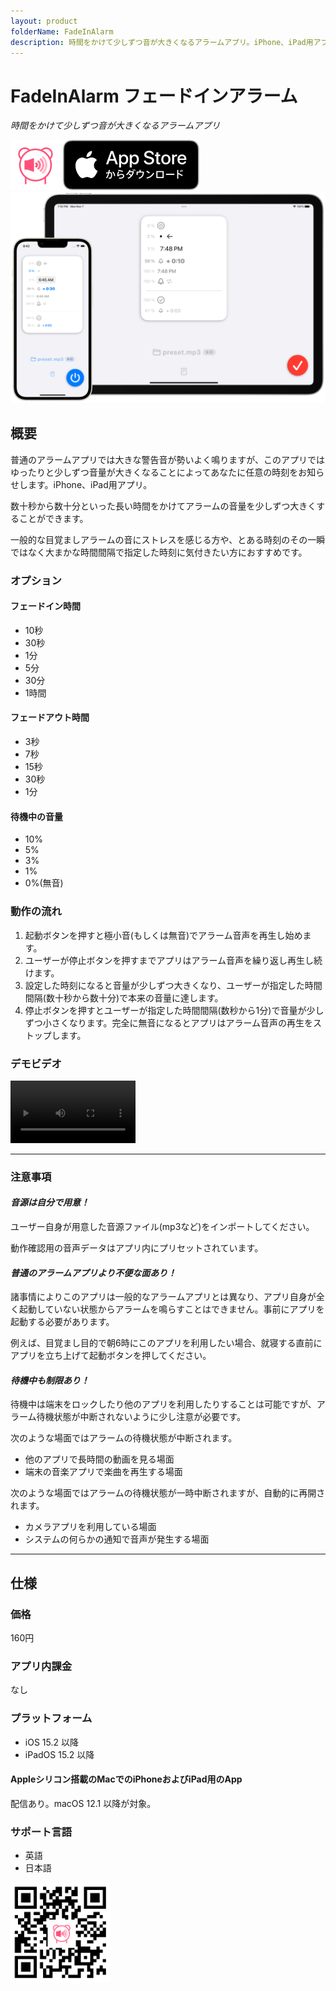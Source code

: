 ```yaml
---
layout: product
folderName: FadeInAlarm
description: 時間をかけて少しずつ音が大きくなるアラームアプリ。iPhone、iPad用アプリ。
---
```


FadeInAlarm フェードインアラーム
===============================
_時間をかけて少しずつ音が大きくなるアラームアプリ_

<img src="icon.png" width="80">

<a href="https://apps.apple.com/app/id1465336070" target="blank">
  <img src="appstore_badge.svg">
</a>

<img src="top1200w.png" width="600">

概要
-----------------------
普通のアラームアプリでは大きな警告音が勢いよく鳴りますが、このアプリではゆったりと少しずつ音量が大きくなることによってあなたに任意の時刻をお知らせします。iPhone、iPad用アプリ。

数十秒から数十分といった長い時間をかけてアラームの音量を少しずつ大きくすることができます。

一般的な目覚ましアラームの音にストレスを感じる方や、とある時刻のその一瞬ではなく大まかな時間間隔で指定した時刻に気付きたい方におすすめです。

### オプション
#### フェードイン時間
- 10秒
- 30秒
- 1分
- 5分
- 30分
- 1時間

#### フェードアウト時間
- 3秒
- 7秒
- 15秒
- 30秒
- 1分

#### 待機中の音量
- 10%
- 5%
- 3%
- 1%
- 0%(無音)

### 動作の流れ
1. 起動ボタンを押すと極小音(もしくは無音)でアラーム音声を再生し始めます。
2. ユーザーが停止ボタンを押すまでアプリはアラーム音声を繰り返し再生し続けます。
3. 設定した時刻になると音量が少しずつ大きくなり、ユーザーが指定した時間間隔(数十秒から数十分)で本来の音量に達します。
4. 停止ボタンを押すとユーザーが指定した時間間隔(数秒から1分)で音量が少しずつ小さくなります。完全に無音になるとアプリはアラーム音声の再生をストップします。

<h3 class="except_printing">デモビデオ</h3>
<video controls width="200" src="preview.mp4">
      Sorry, your browser doesn't support embedded videos.
</video>

* * *

### 注意事項
#### _音源は自分で用意！_
ユーザー自身が用意した音源ファイル(mp3など)をインポートしてください。

動作確認用の音声データはアプリ内にプリセットされています。

#### _普通のアラームアプリより不便な面あり！_
諸事情によりこのアプリは一般的なアラームアプリとは異なり、アプリ自身が全く起動していない状態からアラームを鳴らすことはできません。事前にアプリを起動する必要があります。

例えば、目覚まし目的で朝6時にこのアプリを利用したい場合、就寝する直前にアプリを立ち上げて起動ボタンを押してください。

#### _待機中も制限あり！_
待機中は端末をロックしたり他のアプリを利用したりすることは可能ですが、アラーム待機状態が中断されないように少し注意が必要です。

次のような場面ではアラームの待機状態が中断されます。
- 他のアプリで長時間の動画を見る場面
- 端末の音楽アプリで楽曲を再生する場面

次のような場面ではアラームの待機状態が一時中断されますが、自動的に再開されます。
- カメラアプリを利用している場面
- システムの何らかの通知で音声が発生する場面

* * *

仕様
-------
### 価格
160円

### アプリ内課金
なし

### プラットフォーム
- iOS 15.2 以降
- iPadOS 15.2 以降

#### Appleシリコン搭載のMacでのiPhoneおよびiPad用のApp
配信あり。macOS 12.1 以降が対象。

### サポート言語
- 英語
- 日本語

<a href="https://apps.apple.com/app/id1465336070" target="blank">
  <img src="qr-code.jpg" width="160">
</a>
